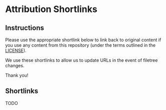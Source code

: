 # Attribution Shortlinks

## Instructions

Please use the appropriate shortlink below to link back to original content if you use any content from this repository (under the terms outlined in the [LICENSE](LICENSE.txt)).

We use these shortlinks to allow us to update URLs in the event of filetree changes.

Thank you!

## Shortlinks

TODO
